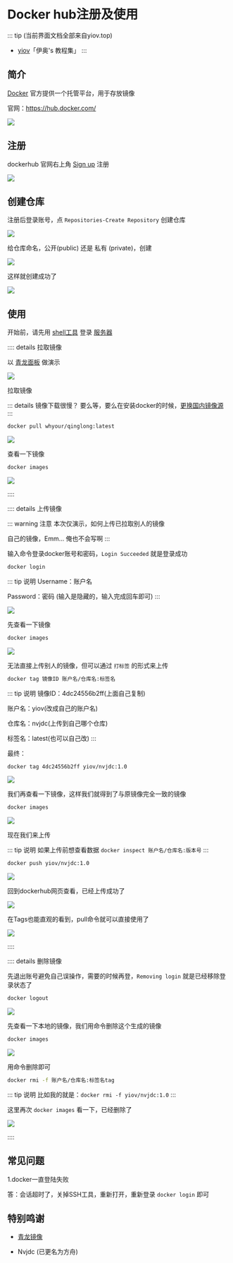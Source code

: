 
# Docker hub注册及使用

::: tip (当前界面文档全部来自yiov.top) 
* [yiov](https://yiov.top/)「伊奥's 教程集」
:::



## 简介

[Docker](./docker.md) 官方提供一个托管平台，用于存放镜像

官网：https://hub.docker.com/

![](/dockerhub/dockerhub.png)




## 注册


dockerhub 官网右上角 [Sign up](https://hub.docker.com/signup) 注册

![](/dockerhub/dockerhub-01.png)



## 创建仓库

注册后登录账号，点 `Repositories-Create Repository` 创建仓库

![](/dockerhub/dockerhub-02.png)


给仓库命名，公开(public) 还是 私有 (private)，创建

![](/dockerhub/dockerhub-03.png)


这样就创建成功了

![](/dockerhub/dockerhub-04.png)






## 使用

开始前，请先用 [shell工具](./shell/) 登录 [服务器](./Server/)




:::: details 拉取镜像


以 [青龙面板](https://hub.docker.com/r/whyour/qinglong) 做演示

![](/dockerhub/dockerhub-05.png)

拉取镜像

::: details 镜像下载很慢？
要么等，要么在安装docker的时候，[更换国内镜像源](./docker.md#安装docker)
:::

```sh
docker pull whyour/qinglong:latest
```

![](/dockerhub/dockerhub-06.png)

查看一下镜像

```sh
docker images
```

![](/dockerhub/dockerhub-07.png)


::::





:::: details 上传镜像

::: warning 注意
本次仅演示，如何上传已拉取别人的镜像

自己的镜像，Emm... 俺也不会写啊
:::

输入命令登录docker账号和密码，`Login Succeeded` 就是登录成功

```sh
docker login
```

::: tip 说明
Username：账户名

Password：密码 (输入是隐藏的，输入完成回车即可)
:::

![](/dockerhub/dockerhub-08.png)



先查看一下镜像


```sh
docker images
```

![](/dockerhub/dockerhub-09.png)



无法直接上传别人的镜像，但可以通过 `打标签` 的形式来上传

```sh
docker tag 镜像ID 账户名/仓库名:标签名
```


::: tip 说明
镜像ID：4dc24556b2ff(上面自己复制)

账户名：yiov(改成自己的账户名)

仓库名：nvjdc(上传到自己哪个仓库)

标签名：latest(也可以自己改)
:::


最终：

```sh
docker tag 4dc24556b2ff yiov/nvjdc:1.0
```

![](/dockerhub/dockerhub-10.png)




我们再查看一下镜像，这样我们就得到了与原镜像完全一致的镜像

```sh
docker images
```

![](/dockerhub/dockerhub-11.png)



现在我们来上传

::: tip 说明
如果上传前想查看数据 `docker inspect 账户名/仓库名:版本号`
:::

```sh
docker push yiov/nvjdc:1.0
```


![](/dockerhub/dockerhub-12.png)


回到dockerhub网页查看，已经上传成功了

![](/dockerhub/dockerhub-13.png)


在Tags也能直观的看到，pull命令就可以直接使用了

![](/dockerhub/dockerhub-14.png)


::::










:::: details 删除镜像


先退出账号避免自己误操作，需要的时候再登，`Removing login` 就是已经移除登录状态了


```sh
docker logout
```


![](/dockerhub/dockerhub-15.png)




先查看一下本地的镜像，我们用命令删除这个生成的镜像


```sh
docker images
```

![](/dockerhub/dockerhub-16.png)


用命令删除即可

```sh
docker rmi -f 账户名/仓库名:标签名tag
```
::: tip 说明
比如我的就是：`docker rmi -f yiov/nvjdc:1.0`
:::

这里再次 `docker images` 看一下，已经删除了

![](/dockerhub/dockerhub-17.png)


::::





## 常见问题




1.docker一直登陆失败

答：会话超时了，关掉SSH工具，重新打开，重新登录 `docker login` 即可






## 特别鸣谢

* [青龙镜像](https://hub.docker.com/r/whyour/qinglong)

* Nvjdc (已更名为方舟)

